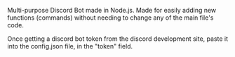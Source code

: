 Multi-purpose Discord Bot made in Node.js. Made for easily adding new functions (commands) without needing to change any of the main file's code. 

Once getting a discord bot token from the discord development site, paste it into the config.json file, in the "token" field.
